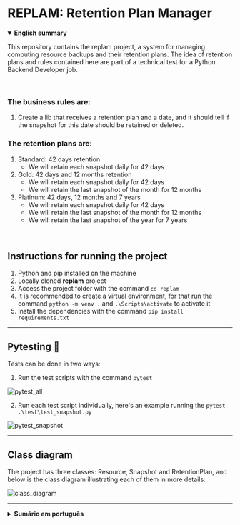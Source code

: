 # REPLAM: Retention Plan Manager

<details open><summary><strong>English summary</strong></summary>

This repository contains the replam project, a system for managing computing resource backups and their retention plans.
The idea of retention plans and rules contained here are part of a technical test for a Python Backend Developer job.

<br>

### The business rules are:
1. Create a lib that receives a retention plan and a date, and it should tell if the snapshot for this date should be retained or deleted.

### The retention plans are:
1. Standard: 42 days retention
    - We will retain each snapshot daily for 42 days
2. Gold: 42 days and 12 months retention
    - We will retain each snapshot daily for 42 days
    - We will retain the last snapshot of the month for 12 months
3. Platinum: 42 days, 12 months and 7 years
    - We will retain each snapshot daily for 42 days
    - We will retain the last snapshot of the month for 12 months
    - We will retain the last snapshot of the year for 7 years

<br>

## Instructions for running the project
1. Python and pip installed on the machine
2. Locally cloned **replam** project
3. Access the project folder with the command `cd replam`
4. It is recommended to create a virtual environment, for that run the command `python -m venv .` and `.\Scripts\activate` to activate it
5. Install the dependencies with the command `pip install requirements.txt`

<hr>

## Pytesting 🧪
Tests can be done in two ways:
1. Run the test scripts with the command `pytest`

![pytest_all](https://github.com/pctmoraes/replam/blob/main/img/pytest.png)

2. Run each test script individually, here's an example running the `pytest .\test\test_snapshot.py`

![pytest_snapshot](https://github.com/pctmoraes/replam/blob/main/img/pytest_one.png)

<hr>

## Class diagram

The project has three classes: Resource, Snapshot and RetentionPlan, and below is the class diagram illustrating each of them in more details:

![class_diagram](https://github.com/pctmoraes/replam/blob/main/img/Replam_class_diag.jpg)

</details>

<hr>

<details><summary><strong>Sumário em português</strong></summary>

Este repositório contém o projeto replam, um sistema para gerenciamento de backups de recursos de computação e seus planos de retenção.
A ideia de planos de retenção e regras contidas aqui fazem parte de um teste técnico para uma vaga de Python Backend Developer.

<br>

### As regras de negócio são:
1. Crie uma biblioteca que receba um plano de retenção e uma data, e ela deve informar se o snapshot dessa data deve ser retido ou excluído.

### Os planos de retenção são:
1. Standard: retenção de 42 dias
    - Manteremos cada snapshot diariamente por 42 dias
2. Gold: retenção de 42 dias e 12 meses
    - Manteremos cada snapshot diariamente por 42 dias
    - Manteremos o último snapshot do mês por 12 meses
3. Platinum: (42 dias, 12 meses e 7 anos)
    - Manteremos cada snapshot diariamente por 42 dias
    - Manteremos o último snapshot do mês por 12 meses
    - Manteremos o último snapshot do ano por 7 anos

<br>


## Instruções para a execução do projeto
1. Python e pip instalados na máquina
2. Projeto **replam** clonado localmente
3. Acesse a pasta do projeto com o comando `cd replam`
4. Recomenda-se criar um ambiente virtual, para isso execute o comando `python -m venv .` e `.\Scripts\activate` para ativá-lo
5. Instale as dependências com o comando `pip install requirements.txt`

<hr>

## Pytesting 🧪
Os testes podem ser executados de duas formas:
1. Execute os scripts de teste com o comando `pytest`

![pytest_all](https://github.com/pctmoraes/replam/blob/main/img/pytest.png)

2. Execute os scripts de teste individualmente, exemplo da execução do `pytest .\test\test_snapshot.py`

![pytest_snapshot](https://github.com/pctmoraes/replam/blob/main/img/pytest_one.png)


<hr>

## Diagrama de classes

O projeto possui três classes: Resource, Snapshot e RetentionPlan, e abaixo está o diagrama de classes ilustrando cada uma delas com mais detalhes:

![class_diagram](https://github.com/pctmoraes/replam/blob/main/img/Replam_class_diag.jpg)


</details>
